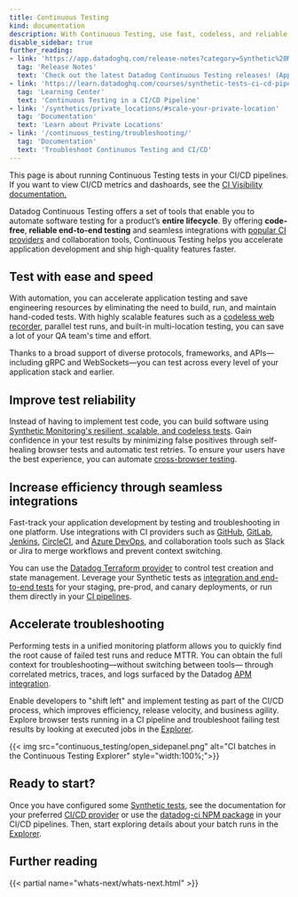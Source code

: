 ```yaml
---
title: Continuous Testing
kind: documentation
description: With Continuous Testing, use fast, codeless, and reliable testing in your CI/CD pipelines to ship features with confidence.
disable_sidebar: true
further_reading:
- link: 'https://app.datadoghq.com/release-notes?category=Synthetic%20Monitoring'
  tag: 'Release Notes'
  text: 'Check out the latest Datadog Continuous Testing releases! (App login required)'
- link: 'https://learn.datadoghq.com/courses/synthetic-tests-ci-cd-pipeline'
  tag: 'Learning Center'
  text: 'Continuous Testing in a CI/CD Pipeline'
- link: '/synthetics/private_locations/#scale-your-private-location'
  tag: 'Documentation'
  text: 'Learn about Private Locations'
- link: '/continuous_testing/troubleshooting/'
  tag: 'Documentation'
  text: 'Troubleshoot Continuous Testing and CI/CD'
---
```


<div class="alert alert-info">This page is about running Continuous Testing tests in your CI/CD pipelines. If you want to view CI/CD metrics and dashoards, see the <a href="/continuous_integration/" target="_blank">CI Visibility documentation.</a></div>

Datadog Continuous Testing offers a set of tools that enable you to automate software testing for a product’s **entire lifecycle**. By offering **code-free**, **reliable end-to-end testing** and seamless integrations with [popular CI providers][1] and collaboration tools, Continuous Testing helps you accelerate application development and ship high-quality features faster. 

## Test with ease and speed

With automation, you can accelerate application testing and save engineering resources by eliminating the need to build, run, and maintain hand-coded tests. With highly scalable features such as a [codeless web recorder][2], parallel test runs, and built-in multi-location testing, you can save a lot of your QA team's time and effort.

Thanks to a broad support of diverse protocols, frameworks, and APIs—including gRPC and WebSockets—you can test across every level of your application stack and earlier.


## Improve test reliability 

Instead of having to implement test code, you can build software using [Synthetic Monitoring's resilient, scalable, and codeless tests][3]. Gain confidence in your test results by minimizing false positives through self-healing browser tests and automatic test retries. To ensure your users have the best experience, you can automate [cross-browser testing][2].

## Increase efficiency through seamless integrations

Fast-track your application development by testing and troubleshooting in one platform. Use integrations with CI providers such as [GitHub][4], [GitLab][5], [Jenkins][6], [CircleCI][7], and [Azure DevOps][8], and collaboration tools such as Slack or Jira to merge workflows and prevent context switching. 

You can use the [Datadog Terraform provider][9] to control test creation and state management. Leverage your Synthetic tests as [integration and end-to-end tests][10] for your staging, pre-prod, and canary deployments, or run them directly in your [CI pipelines][10].

## Accelerate troubleshooting

Performing tests in a unified monitoring platform allows you to quickly find the root cause of failed test runs and reduce MTTR. You can obtain the full context for troubleshooting—without switching between tools— through correlated metrics, traces, and logs surfaced by the Datadog [APM integration][11]. 

Enable developers to "shift left" and implement testing as part of the CI/CD process, which improves efficiency, release velocity, and business agility. Explore browser tests running in a CI pipeline and troubleshoot failing test results by looking at executed jobs in the [Explorer][12].

{{< img src="continuous_testing/open_sidepanel.png" alt="CI batches in the Continuous Testing Explorer" style="width:100%;">}}

## Ready to start?

Once you have configured some [Synthetic tests][3], see the documentation for your preferred [CI/CD provider][1] or use the [datadog-ci NPM package][13] in your CI/CD pipelines. Then, start exploring details about your batch runs in the [Explorer][10].

## Further reading

{{< partial name="whats-next/whats-next.html" >}}

[1]: /continuous_testing/cicd_integrations/
[2]: /synthetics/browser_tests
[3]: /synthetics/
[4]: /continuous_testing/cicd_integrations/github_actions
[5]: /continuous_testing/cicd_integrations/gitlab
[6]: /continuous_testing/cicd_integrations/jenkins
[7]: /continuous_testing/cicd_integrations/circleci_orb
[8]: /continuous_testing/cicd_integrations/azure_devops_extension
[9]: https://registry.terraform.io/providers/DataDog/datadog/latest/
[10]: /continuous_testing/explorer
[11]: /synthetics/apm/
[12]: https://app.datadoghq.com/synthetics/create#
[13]: /continuous_testing/cicd_integrations/configuration

